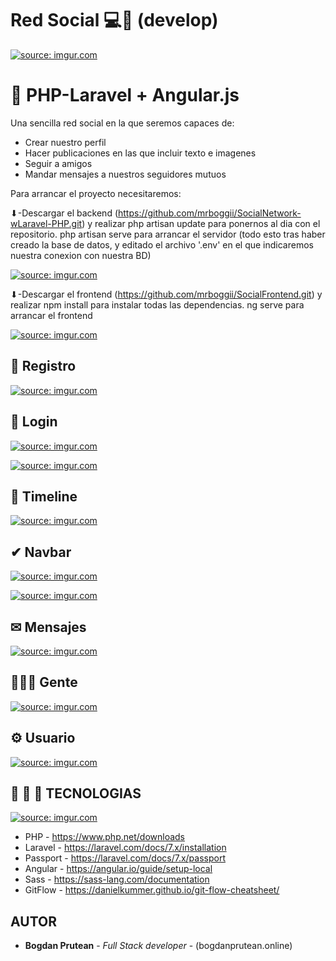 
# Red Social 💻💬 (develop)

<a href="https://imgur.com/7hRjgGX"><img src="https://i.imgur.com/7hRjgGX.png" title="source: imgur.com" /></a>

# 🐘  PHP-Laravel + Angular.js 
Una sencilla red social en la que seremos capaces de:
* Crear nuestro perfil
* Hacer publicaciones en las que incluir texto e imagenes
* Seguir a amigos
* Mandar mensajes a nuestros seguidores mutuos


Para arrancar el proyecto necesitaremos:

⬇-Descargar el backend (https://github.com/mrboggii/SocialNetwork-wLaravel-PHP.git)
y realizar php artisan update para ponernos al dia con el repositorio.
php artisan serve para arrancar el servidor (todo esto tras haber creado la base de datos, y editado el archivo '.env' en el que indicaremos nuestra conexion con nuestra BD)

<a href="https://imgur.com/MP7KVfl"><img src="https://i.imgur.com/MP7KVfl.gif" title="source: imgur.com" /></a>

⬇-Descargar el frontend (https://github.com/mrboggii/SocialFrontend.git)
y realizar npm install para instalar todas las dependencias.
ng serve para arrancar el frontend

<a href="https://imgur.com/fdq5f7p"><img src="https://i.imgur.com/fdq5f7p.gif" title="source: imgur.com" /></a>



## 📝 Registro
<a href="https://imgur.com/wsqEmCT"><img src="https://i.imgur.com/wsqEmCT.gif" title="source: imgur.com" /></a>


## 🔑 Login

<a href="https://imgur.com/bjLyEC8"><img src="https://i.imgur.com/bjLyEC8.png" title="source: imgur.com" /></a>

<a href="https://imgur.com/isKFY2V"><img src="https://i.imgur.com/isKFY2V.png" title="source: imgur.com" /></a>

## 📣 Timeline 

<a href="https://imgur.com/1PdmDTI"><img src="https://i.imgur.com/1PdmDTI.png" title="source: imgur.com" /></a>

## ✔ Navbar 

<a href="https://imgur.com/CAFMo4R"><img src="https://i.imgur.com/CAFMo4R.png" title="source: imgur.com" /></a>

<a href="https://imgur.com/juUJX3H"><img src="https://i.imgur.com/juUJX3H.png" title="source: imgur.com" /></a>

## ✉ Mensajes

<a href="https://imgur.com/NxiQ0p3"><img src="https://i.imgur.com/NxiQ0p3.png" title="source: imgur.com" /></a>

## 🧑‍🤝‍🧑 Gente

<a href="https://imgur.com/KTB62Zz"><img src="https://i.imgur.com/KTB62Zz.png" title="source: imgur.com" /></a>

## ⚙ Usuario 

<a href="https://imgur.com/lkgHDON"><img src="https://i.imgur.com/lkgHDON.png" title="source: imgur.com" /></a>

## 🔧 🔩 🔨 TECNOLOGIAS   

<a href="https://imgur.com/AxEXef9"><img src="https://i.imgur.com/AxEXef9.png" title="source: imgur.com" /></a>

* PHP - https://www.php.net/downloads
* Laravel - https://laravel.com/docs/7.x/installation
* Passport - https://laravel.com/docs/7.x/passport
* Angular - https://angular.io/guide/setup-local
* Sass - https://sass-lang.com/documentation
* GitFlow - https://danielkummer.github.io/git-flow-cheatsheet/
## AUTOR

* **Bogdan Prutean** - *Full Stack developer* - (bogdanprutean.online)
